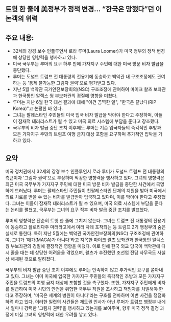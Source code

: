 ## 트윗 한 줄에 美정부가 정책 변경… “한국은 망했다”던 이 논객의 위력

## 주요 내용:
*   32세의 강경 보수 인플루언서 로라 루머(Laura Loomer)가 미국 정부의 정책 변경에 상당한 영향력을 행사하고 있다.
*   미국 국무부는 루머의 요구 하루 만에 가자지구 주민에 대한 미국 방문 비자 발급을 중단했다.
*   루머는 도널드 트럼프 전 대통령의 전용기에 동승하고 백악관 내 구조조정에도 관여하는 등 '통제 불가능한 그림자 권력'으로 평가받고 있다.
*   지난 5월 백악관 국가안전보장회의(NSC) 구조조정에 관여하여 마이크 왈츠 보좌관과 한국통인 알렉스 웡 부보좌관의 경질에 영향을 미쳤다.
*   루머는 지난 6월 한국 대선 결과에 대해 "이건 끔찍한 일", "한국은 끝났다(RIP Korea)"고 논평한 바 있다.
*   그녀는 팔레스타인 주민들의 미국 입국 비자 발급을 막아야 한다고 주장하며, 이들이 잠재적 테러리스트가 될 수 있고 미국 의료 시스템에 부담을 준다고 강조했다.
*   국무부의 비자 발급 중단 조치 이후에도 루머는 기존 입국자들의 즉각적인 추방과 모든 가자지구 주민의 트럼프 여행 금지 대상 포함을 요구하며 추가적인 압박을 가하고 있다.

## 요약
미국 정치권에서 32세의 강경 보수 인플루언서 로라 루머가 도널드 트럼프 전 대통령의 측근이자 '그림자 권력'으로 부상하며 막강한 영향력을 행사하고 있다. 그녀의 영향력은 최근 미국 국무부가 가자지구 주민에 대한 미국 방문 비자 발급을 중단한 사건에서 극명하게 드러났다. 루머는 팔레스타인 주민들이 친팔레스타인 단체의 지원을 받아 미국에서 의료 치료를 받을 수 있는 비자를 발급받아 입국하고 있다며, 이를 막아야 한다고 주장했다. 그녀는 이들이 잠재적 테러리스트가 될 수 있으며, 미국 의료 시스템에 부담을 준다는 논리를 펼쳤고, 국무부는 그녀의 요구 직후 비자 발급 중단 조치를 발표했다.

루머의 영향력은 단순히 트윗 한 줄에 그치지 않는다. 그녀는 트럼프 전 대통령의 전용기에 동승하고 플로리다주 마러라고에서 여러 차례 포착되는 등 트럼프 2기 행정부의 숨은 실세로 통한다. 특히 지난 5월에는 백악관 국가안전보장회의(NSC) 구조조정에 관여하여, 그녀가 '매가(MAGA)가 아니다'라고 지목한 마이크 왈츠 보좌관과 한국통인 알렉스 웡 부보좌관의 경질에 결정적인 영향을 미쳤다. 이로 인해 한국 외교 당국이 백악관에 다시 줄을 대는 데 상당한 어려움을 겪었으며, 왈츠가 추진했던 조선업 전담 사무국도 사실상 해체된 것으로 알려졌다.

국무부의 비자 발급 중단 조치 이후에도 루머는 만족하지 않고 추가적인 요구를 쏟아내고 있다. 그녀는 이미 미국에 입국한 가자지구 주민들의 즉각적인 추방과 모든 가자지구 주민을 트럼프의 여행 금지 대상에 포함할 것을 촉구했다. 또한, 가자지구 주민에게 비자를 발급하여 미국 시민의 안전을 위협한 국무부 직원을 조사하고 책임자를 처벌해야 한다고 주장하며, '미국은 세계의 병원이 아니다'라는 구호를 전파하며 이번 사건을 쟁점화하려 하고 있다. 이러한 일련의 사건들은 제도권 인사가 아닌 루머가 트럼프 행정부 내에서 얼마나 강력한 '그림자 권력'을 행사하고 있는지를 보여주며, 향후 미국 정책 결정 과정에 미칠 그녀의 영향력에 대한 우려를 낳고 있다.
